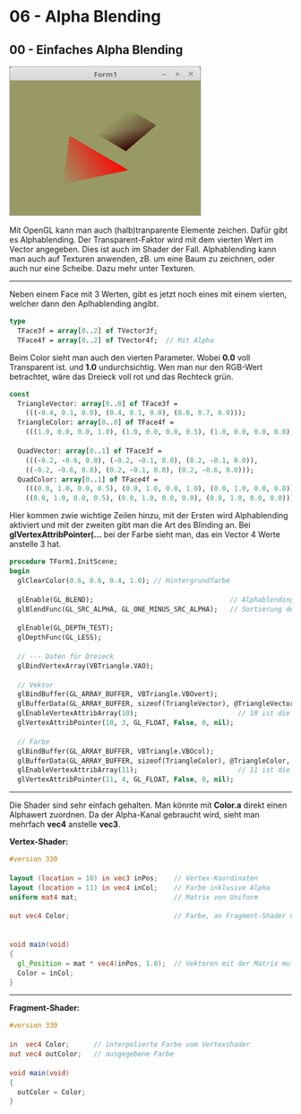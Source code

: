 # 06 - Alpha Blending
## 00 - Einfaches Alpha Blending

![image.png](image.png)

Mit OpenGL kann man auch (halb)tranparente Elemente zeichen.
Dafür gibt es Alphablending. Der Transparent-Faktor wird mit dem vierten Wert im Vector angegeben. Dies ist auch im Shader der Fall.
Alphablending kann man auch auf Texturen anwenden, zB. um eine Baum zu zeichnen, oder auch nur eine Scheibe. Dazu mehr unter Texturen.

---
Neben einem Face mit 3 Werten, gibt es jetzt noch eines mit einem vierten, welcher dann den Aplhablending angibt.

```pascal
type
  TFace3f = array[0..2] of TVector3f;
  TFace4f = array[0..2] of TVector4f;  // Mit Alpha
```

Beim Color sieht man auch den vierten Parameter. Wobei **0.0** voll Transparent ist. und **1.0** undurchsichtig.
Wen man nur den RGB-Wert betrachtet, wäre das Dreieck voll rot und das Rechteck grün.

```pascal
const
  TriangleVector: array[0..0] of TFace3f =
    (((-0.4, 0.1, 0.0), (0.4, 0.1, 0.0), (0.0, 0.7, 0.0)));
  TriangleColor: array[0..0] of TFace4f =
    (((1.0, 0.0, 0.0, 1.0), (1.0, 0.0, 0.0, 0.5), (1.0, 0.0, 0.0, 0.0)));

  QuadVector: array[0..1] of TFace3f =
    (((-0.2, -0.6, 0.0), (-0.2, -0.1, 0.0), (0.2, -0.1, 0.0)),
    ((-0.2, -0.6, 0.0), (0.2, -0.1, 0.0), (0.2, -0.6, 0.0)));
  QuadColor: array[0..1] of TFace4f =
    (((0.0, 1.0, 0.0, 0.5), (0.0, 1.0, 0.0, 1.0), (0.0, 1.0, 0.0, 0.0)),
    ((0.0, 1.0, 0.0, 0.5), (0.0, 1.0, 0.0, 0.0), (0.0, 1.0, 0.0, 0.0)));
```

Hier kommen zwie wichtige Zeilen hinzu, mit der Ersten wird Alphablending aktiviert und mit der zweiten gibt man die Art des Blinding an.
Bei **glVertexAttribPointer(...** bei der Farbe sieht man, das ein Vector 4 Werte anstelle 3 hat.

```pascal
procedure TForm1.InitScene;
begin
  glClearColor(0.6, 0.6, 0.4, 1.0); // Hintergrundfarbe

  glEnable(GL_BLEND);                                  // Alphablending an
  glBlendFunc(GL_SRC_ALPHA, GL_ONE_MINUS_SRC_ALPHA);   // Sortierung der Primitiven von hinten nach vorne.

  glEnable(GL_DEPTH_TEST);
  glDepthFunc(GL_LESS);

  // --- Daten für Dreieck
  glBindVertexArray(VBTriangle.VAO);

  // Vektor
  glBindBuffer(GL_ARRAY_BUFFER, VBTriangle.VBOvert);
  glBufferData(GL_ARRAY_BUFFER, sizeof(TriangleVector), @TriangleVector, GL_STATIC_DRAW);
  glEnableVertexAttribArray(10);                         // 10 ist die Location in inPos Shader.
  glVertexAttribPointer(10, 3, GL_FLOAT, False, 0, nil);

  // Farbe
  glBindBuffer(GL_ARRAY_BUFFER, VBTriangle.VBOcol);
  glBufferData(GL_ARRAY_BUFFER, sizeof(TriangleColor), @TriangleColor, GL_STATIC_DRAW);
  glEnableVertexAttribArray(11);                         // 11 ist die Location in inCol Shader.
  glVertexAttribPointer(11, 4, GL_FLOAT, False, 0, nil);
```


---
Die Shader sind sehr einfach gehalten. Man könnte mit **Color.a** direkt einen Alphawert zuordnen.
Da der Alpha-Kanal gebraucht wird, sieht man mehrfach **vec4** anstelle **vec3**.

**Vertex-Shader:**

```glsl
#version 330

layout (location = 10) in vec3 inPos;    // Vertex-Koordinaten
layout (location = 11) in vec4 inCol;    // Farbe inklusive Alpha
uniform mat4 mat;                        // Matrix von Uniform

out vec4 Color;                          // Farbe, an Fragment-Shader übergeben


void main(void)
{
  gl_Position = mat * vec4(inPos, 1.0);  // Vektoren mit der Matrix multiplizieren.
  Color = inCol;
}

```


---
**Fragment-Shader:**

```glsl
#version 330

in  vec4 Color;      // interpolierte Farbe vom Vertexshader
out vec4 outColor;   // ausgegebene Farbe

void main(void)
{
  outColor = Color;
}

```


